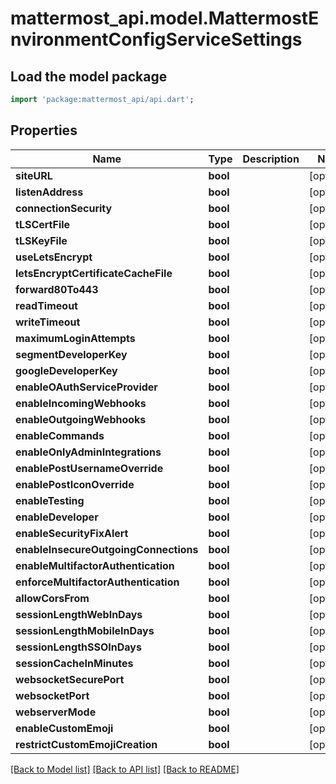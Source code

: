 # mattermost_api.model.MattermostEnvironmentConfigServiceSettings

## Load the model package
```dart
import 'package:mattermost_api/api.dart';
```

## Properties
Name | Type | Description | Notes
------------ | ------------- | ------------- | -------------
**siteURL** | **bool** |  | [optional] 
**listenAddress** | **bool** |  | [optional] 
**connectionSecurity** | **bool** |  | [optional] 
**tLSCertFile** | **bool** |  | [optional] 
**tLSKeyFile** | **bool** |  | [optional] 
**useLetsEncrypt** | **bool** |  | [optional] 
**letsEncryptCertificateCacheFile** | **bool** |  | [optional] 
**forward80To443** | **bool** |  | [optional] 
**readTimeout** | **bool** |  | [optional] 
**writeTimeout** | **bool** |  | [optional] 
**maximumLoginAttempts** | **bool** |  | [optional] 
**segmentDeveloperKey** | **bool** |  | [optional] 
**googleDeveloperKey** | **bool** |  | [optional] 
**enableOAuthServiceProvider** | **bool** |  | [optional] 
**enableIncomingWebhooks** | **bool** |  | [optional] 
**enableOutgoingWebhooks** | **bool** |  | [optional] 
**enableCommands** | **bool** |  | [optional] 
**enableOnlyAdminIntegrations** | **bool** |  | [optional] 
**enablePostUsernameOverride** | **bool** |  | [optional] 
**enablePostIconOverride** | **bool** |  | [optional] 
**enableTesting** | **bool** |  | [optional] 
**enableDeveloper** | **bool** |  | [optional] 
**enableSecurityFixAlert** | **bool** |  | [optional] 
**enableInsecureOutgoingConnections** | **bool** |  | [optional] 
**enableMultifactorAuthentication** | **bool** |  | [optional] 
**enforceMultifactorAuthentication** | **bool** |  | [optional] 
**allowCorsFrom** | **bool** |  | [optional] 
**sessionLengthWebInDays** | **bool** |  | [optional] 
**sessionLengthMobileInDays** | **bool** |  | [optional] 
**sessionLengthSSOInDays** | **bool** |  | [optional] 
**sessionCacheInMinutes** | **bool** |  | [optional] 
**websocketSecurePort** | **bool** |  | [optional] 
**websocketPort** | **bool** |  | [optional] 
**webserverMode** | **bool** |  | [optional] 
**enableCustomEmoji** | **bool** |  | [optional] 
**restrictCustomEmojiCreation** | **bool** |  | [optional] 

[[Back to Model list]](../README.md#documentation-for-models) [[Back to API list]](../README.md#documentation-for-api-endpoints) [[Back to README]](../README.md)


